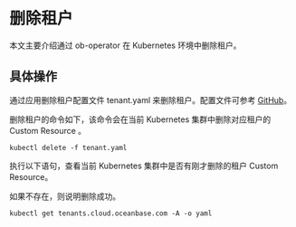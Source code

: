 # 删除租户

本文主要介绍通过 ob-operator  在 Kubernetes 环境中删除租户。

## 具体操作

通过应用删除租户配置文件 tenant.yaml 来删除租户。配置文件可参考 [GitHub](https://github.com/oceanbase/ob-operator/blob/master/deploy/tenant.yaml)。

删除租户的命令如下，该命令会在当前 Kubernetes 集群中删除对应租户的 Custom Resource 。

```shell
kubectl delete -f tenant.yaml
```

执行以下语句，查看当前 Kubernetes 集群中是否有刚才删除的租户 Custom Resource。

如果不存在，则说明删除成功。

```shell
kubectl get tenants.cloud.oceanbase.com -A -o yaml
```
